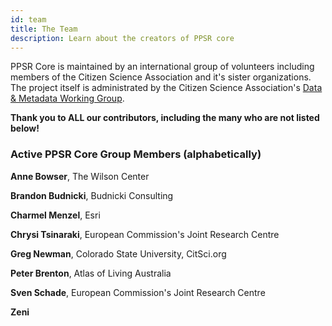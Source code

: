 ```yaml
---
id: team
title: The Team
description: Learn about the creators of PPSR core
---
```


PPSR Core is maintained by an international group of volunteers including members of the Citizen Science Association and it's sister organizations. The project itself is administrated by the Citizen Science Association's [Data & Metadata Working Group](https://www.citizenscience.org/get-involved/working-groups/data-and-metadata-working-group/).

**Thank you to ALL our contributors, including the many who are not listed below!**

### Active PPSR Core Group Members (alphabetically)

**Anne Bowser**, The Wilson Center

**Brandon Budnicki**, Budnicki Consulting  

**Charmel Menzel**, Esri

**Chrysi Tsinaraki**, European Commission's Joint Research Centre 

**Greg Newman**, Colorado State University, CitSci.org

**Peter Brenton**, Atlas of Living Australia  

**Sven Schade**, European Commission's Joint Research Centre 

**Zeni**